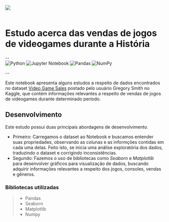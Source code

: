 <img src ='https://i.pinimg.com/originals/f7/0d/a5/f70da59711a903515d6aed0ee62b92cc.jpg' align = "center"><br><br>
# Estudo acerca das vendas de jogos de videogames durante a História
--<br>
![Python](https://img.shields.io/badge/python-3670A0?style=for-the-badge&logo=python&logoColor=ffdd54) ![Jupyter Notebook](https://img.shields.io/badge/jupyter-%23FA0F00.svg?style=for-the-badge&logo=jupyter&logoColor=white) ![Pandas](https://img.shields.io/badge/pandas-%23150458.svg?style=for-the-badge&logo=pandas&logoColor=white) ![NumPy](https://img.shields.io/badge/numpy-%23013243.svg?style=for-the-badge&logo=numpy&logoColor=white)<br>

--

Este notebook apresenta alguns estudos a respeito de dados encontrados no dataset 
<a href="https://www.kaggle.com/datasets/gregorut/videogamesales">Video Game Sales</a> postado pelo usuário Gregory Smith no Kaggle, que contém informações 
relevantes a respeito de vendas de jogos de videogames durante determinado período.

## Desenvolvimento

Este estudo possui duas principais abordagens de desenvolvimento. 
- Primeiro: Carregamos o dataset ao Notebook e buscamos entender suas propriedades, observando as colunas e as informções contidas em cada uma delas. Feito isto, se inicia uma análise exploratória dos dados, traduzindo o dataset e corrigindo inconsistências.
- Segundo: Fazemos o uso de bibliotecas como *Seaborn* e *Matplotlib* para desenvolver gráficos para visualização de dados, buscando adquirir informações relevantes a respeito dos jogos, consoles, vendas e gêneros.

### Bibliotecas utilizadas
> - Pandas
> - Seaborn
> - Matplotlib
> - Numpy
